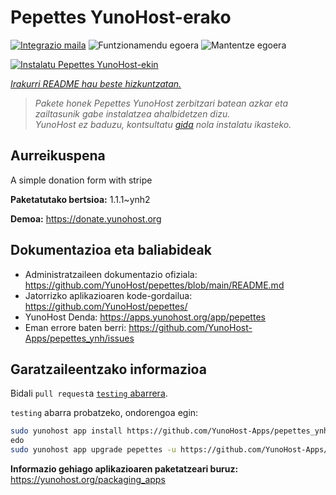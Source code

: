 <!--
Ohart ongi: README hau automatikoki sortu da <https://github.com/YunoHost/apps/tree/master/tools/readme_generator>ri esker
EZ editatu eskuz.
-->

# Pepettes YunoHost-erako

[![Integrazio maila](https://dash.yunohost.org/integration/pepettes.svg)](https://dash.yunohost.org/appci/app/pepettes) ![Funtzionamendu egoera](https://ci-apps.yunohost.org/ci/badges/pepettes.status.svg) ![Mantentze egoera](https://ci-apps.yunohost.org/ci/badges/pepettes.maintain.svg)

[![Instalatu Pepettes YunoHost-ekin](https://install-app.yunohost.org/install-with-yunohost.svg)](https://install-app.yunohost.org/?app=pepettes)

*[Irakurri README hau beste hizkuntzatan.](./ALL_README.md)*

> *Pakete honek Pepettes YunoHost zerbitzari batean azkar eta zailtasunik gabe instalatzea ahalbidetzen dizu.*  
> *YunoHost ez baduzu, kontsultatu [gida](https://yunohost.org/install) nola instalatu ikasteko.*

## Aurreikuspena

A simple donation form with stripe

**Paketatutako bertsioa:** 1.1.1~ynh2

**Demoa:** <https://donate.yunohost.org>
## Dokumentazioa eta baliabideak

- Administratzaileen dokumentazio ofiziala: <https://github.com/YunoHost/pepettes/blob/main/README.md>
- Jatorrizko aplikazioaren kode-gordailua: <https://github.com/YunoHost/pepettes/>
- YunoHost Denda: <https://apps.yunohost.org/app/pepettes>
- Eman errore baten berri: <https://github.com/YunoHost-Apps/pepettes_ynh/issues>

## Garatzaileentzako informazioa

Bidali `pull request`a [`testing` abarrera](https://github.com/YunoHost-Apps/pepettes_ynh/tree/testing).

`testing` abarra probatzeko, ondorengoa egin:

```bash
sudo yunohost app install https://github.com/YunoHost-Apps/pepettes_ynh/tree/testing --debug
edo
sudo yunohost app upgrade pepettes -u https://github.com/YunoHost-Apps/pepettes_ynh/tree/testing --debug
```

**Informazio gehiago aplikazioaren paketatzeari buruz:** <https://yunohost.org/packaging_apps>
